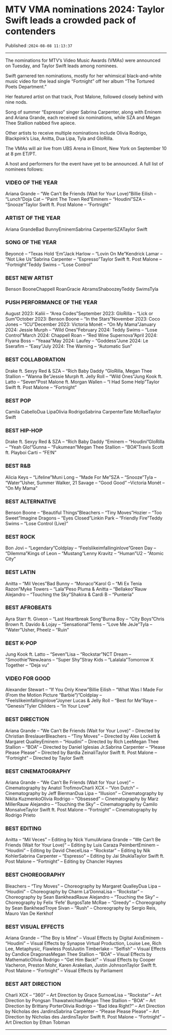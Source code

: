 # MTV VMA nominations 2024: Taylor Swift leads a crowded pack of contenders

Published :`2024-08-08 11:13:37`

---

The nominations for MTV’s Video Music Awards (VMAs) were announced on Tuesday, and Taylor Swift leads among nominees.

Swift garnered ten nominations, mostly for her whimsical black-and-white music video for the lead single “Fortnight” off her album “The Tortured Poets Department.”

Her featured artist on that track, Post Malone, followed closely behind with nine nods.

Song of summer “Espresso” singer Sabrina Carpenter, along with Eminem and Ariana Grande, each received six nominations, while SZA and Megan Thee Stallion nabbed five apiece.

Other artists to receive multiple nominations include Olivia Rodrigo, Blackpink’s Lisa, Anitta, Dua Lipa, Tyla and GloRilla.

The VMAs will air live from UBS Arena in Elmont, New York on September 10 at 8 pm ET/PT.

A host and performers for the event have yet to be announced. A full list of nominees follows:

### VIDEO OF THE YEAR

Ariana Grande – “We Can’t Be Friends (Wait for Your Love)”Billie Eilish – “Lunch”Doja Cat – “Paint The Town Red”Eminem – “Houdini”SZA – “Snooze”Taylor Swift ft. Post Malone – “Fortnight”

### ARTIST OF THE YEAR

Ariana GrandeBad BunnyEminemSabrina CarpenterSZATaylor Swift

### SONG OF THE YEAR

Beyoncé – “Texas Hold ‘Em”Jack Harlow – “Lovin On Me”Kendrick Lamar – “Not Like Us”Sabrina Carpenter – “Espresso”Taylor Swift ft. Post Malone – “Fortnight”Teddy Swims – “Lose Control”

### BEST NEW ARTIST

Benson BooneChappell RoanGracie AbramsShaboozeyTeddy SwimsTyla

### PUSH PERFORMANCE OF THE YEAR

August 2023: Kaliii – “Area Codes”September 2023: GloRilla – “Lick or Sum”October 2023: Benson Boone – “In the Stars”November 2023: Coco Jones – “ICU”December 2023: Victoria Monét – “On My Mama”January 2024: Jessie Murph – “Wild Ones”February 2024: Teddy Swims – “Lose Control”March 2024: Chappell Roan – “Red Wine Supernova”April 2024: Flyana Boss – “Yeaaa”May 2024: Laufey – “Goddess”June 2024: Le Sserafim – “Easy”July 2024: The Warning – “Automatic Sun”

### BEST COLLABORATION

Drake ft. Sexyy Red & SZA – “Rich Baby Daddy “GloRilla, Megan Thee Stallion – “Wanna Be”Jessie Murph ft. Jelly Roll – “Wild Ones”Jung Kook ft. Latto – “Seven”Post Malone ft. Morgan Wallen – “I Had Some Help”Taylor Swift ft. Post Malone – “Fortnight”

### BEST POP

Camila CabelloDua LipaOlivia RodrigoSabrina CarpenterTate McRaeTaylor Swift

### BEST HIP-HOP

Drake ft. Sexyy Red & SZA – “Rich Baby Daddy “Eminem – “Houdini”GloRilla – “Yeah Glo!”Gunna – “Fukumean”Megan Thee Stallion – “BOA”Travis Scott ft. Playboi Carti – “FE!N”

### BEST R&B

Alicia Keys – “Lifeline”Muni Long – “Made For Me”SZA – “Snooze”Tyla – “Water”Usher, Summer Walker, 21 Savage – “Good Good” –Victoria Monét – “On My Mama”

### BEST ALTERNATIVE

Benson Boone – “Beautiful Things”Bleachers – “Tiny Moves”Hozier – “Too Sweet”Imagine Dragons – “Eyes Closed”Linkin Park – “Friendly Fire”Teddy Swims – “Lose Control (Live)”

### BEST ROCK

Bon Jovi – “Legendary”Coldplay – “Feelslikeimfallinginlove”Green Day – “Dilemma”Kings of Leon – “Mustang”Lenny Kravitz – “Human”U2 – “Atomic City”

### BEST LATIN

Anitta – “Mil Veces”Bad Bunny – “Monaco”Karol G – “Mi Ex Tenia Razon”Myke Towers – “Lala”Peso Pluma & Anitta – “Bellakeo”Rauw Alejandro – “Touching the Sky”Shakira & Cardi B – “Puntería”

### BEST AFROBEATS

Ayra Starr ft. Giveon – “Last Heartbreak Song”Burna Boy – “City Boys”Chris Brown ft. Davido & Lojay – “Sensational”Tems – “Love Me JeJe”Tyla – “Water”Usher, Pheelz – “Ruin”

### BEST K-POP

Jung Kook ft. Latto – “Seven”Lisa – “Rockstar”NCT Dream – “Smoothie”NewJeans – “Super Shy”Stray Kids – “Lalalala”Tomorrow X Together – “Deja vu”

### VIDEO FOR GOOD

Alexander Stewart – “If You Only Knew”Billie Eilish – “What Was I Made For (From the Motion Picture “Barbie”)”Coldplay – “Feelslikeimfallinginlove”Joyner Lucas & Jelly Roll – “Best for Me”Raye – “Genesis”Tyler Childers – “In Your Love”

### BEST DIRECTION

Ariana Grande – “We Can’t Be Friends (Wait for Your Love)” – Directed by Christian BreslauerBleachers – “Tiny Moves” – Directed by Alex Lockett & Margaret QualleyEminem – “Houdini” – Directed by Rich LeeMegan Thee Stallion – “BOA” – Directed by Daniel Iglesias Jr.Sabrina Carpenter – “Please Please Please” – Directed by Bardia ZeinaliTaylor Swift ft. Post Malone – “Fortnight” – Directed by Taylor Swift

### BEST CINEMATOGRAPHY

Ariana Grande – “We Can’t Be Friends (Wait for Your Love)” – Cinematography by Anatol TrofimovCharli XCX – “Von Dutch” – Cinematography by Jeff BiermanDua Lipa – “Illusion” – Cinematography by Nikita KuzmenkoOlivia Rodrigo – “Obsessed” – Cinematography by Marz MillerRauw Alejandro – “Touching the Sky” – Cinematography by Camilo MonsalveTaylor Swift ft. Post Malone – “Fortnight” – Cinematography by Rodrigo Prieto

### BEST EDITING

Anitta – “Mil Veces” – Editing by Nick YumulAriana Grande – “We Can’t Be Friends (Wait for Your Love)” – Editing by Luis Caraza PeimbertEminem – “Houdini” – Editing by David ChecelLisa – “Rockstar” – Editing by Nik KohlerSabrina Carpenter – “Espresso” – Editing by Jai ShuklaTaylor Swift ft. Post Malone – “Fortnight” – Editing by Chancler Haynes

### BEST CHOREOGRAPHY

Bleachers – “Tiny Moves” – Choreography by Margaret QualleyDua Lipa – “Houdini” – Choreography by Charm La’DonnaLisa – “Rockstar” – Choreography by Sean BankheadRauw Alejandro – “Touching the Sky” – Choreography by Felix ‘Fefe’ BurgosTate McRae – “Greedy” – Choreography by Sean BankheadTroye Sivan – “Rush” – Choreography by Sergio Reis, Mauro Van De Kerkhof

### BEST VISUAL EFFECTS

Ariana Grande – “The Boy is Mine” – Visual Effects by Digital AxisEminem – “Houdini” – Visual Effects by Synapse Virtual Production, Louise Lee, Rich Lee, Metaphysic, Flawless PostJustin Timberlake – “Selfish” – Visual Effects by Candice DragonasMegan Thee Stallion – “BOA” – Visual Effects by MathematicOlivia Rodrigo – “Get Him Back!” – Visual Effects by Cooper Vacheron, Preston Mohr, Karen Arakelian, Justin JohnsonTaylor Swift ft. Post Malone – “Fortnight” – Visual Effects by Parliament

### BEST ART DIRECTION

Charli XCX – “360” – Art Direction by Grace SurnowLisa – “Rockstar” – Art Direction by Pongsan ThawatwichianMegan Thee Stallion – “BOA” – Art Direction by Brittany PorterOlivia Rodrigo – “Bad Idea Right?” – Art Direction by Nicholas des JardinsSabrina Carpenter – “Please Please Please” – Art Direction by Nicholas des JardinsTaylor Swift ft. Post Malone – “Fortnight” – Art Direction by Ethan Tobman

---

